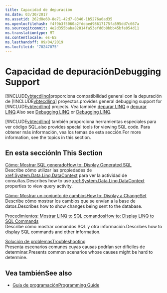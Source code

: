 ```yaml
---
title: Capacidad de depuración
ms.date: 03/30/2017
ms.assetid: 262d8e60-8e71-42d7-8340-1b5276a0ad35
ms.openlocfilehash: f4f9b3f5060a2fdeaed98617175fa595dd7c667a
ms.sourcegitcommit: 4e2d355baba82814fa53efd6b8bbb45bfe054d11
ms.translationtype: MT
ms.contentlocale: es-ES
ms.lasthandoff: 09/04/2019
ms.locfileid: "70247075"
---
```

# <a name="debugging-support"></a><span data-ttu-id="be714-102">Capacidad de depuración</span><span class="sxs-lookup"><span data-stu-id="be714-102">Debugging Support</span></span>
[!INCLUDE[vbtecdlinq](../../../../../../includes/vbtecdlinq-md.md)]<span data-ttu-id="be714-103">proporciona compatibilidad general con la depuración de [!INCLUDE[vbtecdlinq](../../../../../../includes/vbtecdlinq-md.md)] proyectos.</span><span class="sxs-lookup"><span data-stu-id="be714-103">provides general debugging support for [!INCLUDE[vbtecdlinq](../../../../../../includes/vbtecdlinq-md.md)] projects.</span></span>  <span data-ttu-id="be714-104">Vea también [depurar LINQ](/visualstudio/debugger/debugging-linq) o [depurar LINQ](/visualstudio/debugger/debugging-linq).</span><span class="sxs-lookup"><span data-stu-id="be714-104">Also see [Debugging LINQ](/visualstudio/debugger/debugging-linq) or [Debugging LINQ](/visualstudio/debugger/debugging-linq).</span></span>  
  
 [!INCLUDE[vbtecdlinq](../../../../../../includes/vbtecdlinq-md.md)] <span data-ttu-id="be714-105">también proporciona herramientas especiales para ver código SQL.</span><span class="sxs-lookup"><span data-stu-id="be714-105">also provides special tools for viewing SQL code.</span></span> <span data-ttu-id="be714-106">Para obtener más información, vea los temas de esta sección.</span><span class="sxs-lookup"><span data-stu-id="be714-106">For more information, see the topics in this section.</span></span>  
  
## <a name="in-this-section"></a><span data-ttu-id="be714-107">En esta sección</span><span class="sxs-lookup"><span data-stu-id="be714-107">In This Section</span></span>  
 [<span data-ttu-id="be714-108">Cómo: Mostrar SQL generado</span><span class="sxs-lookup"><span data-stu-id="be714-108">How to: Display Generated SQL</span></span>](how-to-display-generated-sql.md)  
 <span data-ttu-id="be714-109">Describe cómo utilizar las propiedades de <xref:System.Data.Linq.DataContext> para ver la actividad de consultas.</span><span class="sxs-lookup"><span data-stu-id="be714-109">Describes how to use <xref:System.Data.Linq.DataContext> properties to view query activity.</span></span>  
  
 [<span data-ttu-id="be714-110">Cómo: Mostrar un conjunto de cambios</span><span class="sxs-lookup"><span data-stu-id="be714-110">How to: Display a ChangeSet</span></span>](how-to-display-a-changeset.md)  
 <span data-ttu-id="be714-111">Describe cómo mostrar los cambios que se envían a la base de datos.</span><span class="sxs-lookup"><span data-stu-id="be714-111">Describes how to show changes being sent to the database.</span></span>  
  
 [<span data-ttu-id="be714-112">Procedimientos: Mostrar LINQ to SQL comandos</span><span class="sxs-lookup"><span data-stu-id="be714-112">How to: Display LINQ to SQL Commands</span></span>](how-to-display-linq-to-sql-commands.md)  
 <span data-ttu-id="be714-113">Describe cómo mostrar comandos SQL y otra información.</span><span class="sxs-lookup"><span data-stu-id="be714-113">Describes how to display SQL commands and other information.</span></span>  
  
 [<span data-ttu-id="be714-114">Solución de problemas</span><span class="sxs-lookup"><span data-stu-id="be714-114">Troubleshooting</span></span>](troubleshooting.md)  
 <span data-ttu-id="be714-115">Presenta escenarios comunes cuyas causas podrían ser difíciles de determinar.</span><span class="sxs-lookup"><span data-stu-id="be714-115">Presents common scenarios whose causes might be hard to determine.</span></span>  
  
## <a name="see-also"></a><span data-ttu-id="be714-116">Vea también</span><span class="sxs-lookup"><span data-stu-id="be714-116">See also</span></span>

- [<span data-ttu-id="be714-117">Guía de programación</span><span class="sxs-lookup"><span data-stu-id="be714-117">Programming Guide</span></span>](programming-guide.md)
